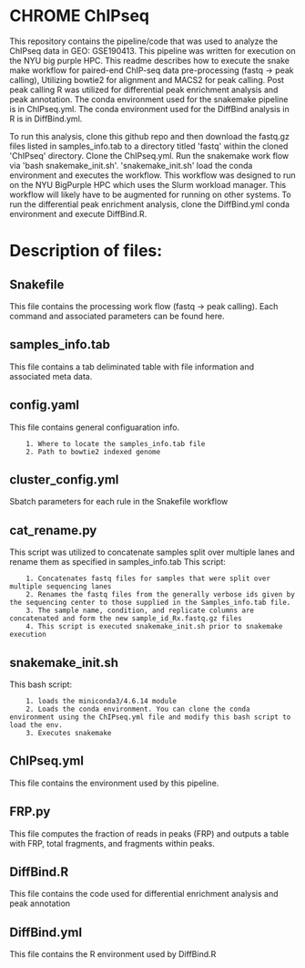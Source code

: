# CHROME ChIPseq
This repository contains the pipeline/code that was used to analyze the ChIPseq data in GEO: GSE190413. This pipeline was written for execution on the NYU big purple HPC. This readme describes how to execute the snake make workflow for paired-end ChIP-seq data pre-processing (fastq -> peak calling), Utilizing bowtie2 for alignment and MACS2 for peak calling. Post peak calling R was utilized for differential peak enrichment analysis and peak annotation. The conda environment used for the snakemake pipeline is in ChIPseq.yml. The conda environment used for the DiffBind analysis in R is in DiffBind.yml.

To run this analysis, clone this github repo and then download the fastq.gz files listed in samples_info.tab to a directory titled 'fastq' within the cloned 'ChIPseq' directory. Clone the ChIPseq.yml. Run the snakemake work flow via 'bash snakemake_init.sh'. 'snakemake_init.sh' load the conda environment and executes the workflow. This workflow was designed to run on the NYU BigPurple HPC which uses the Slurm workload manager. This workflow will likely have to be augmented for running on other systems. To run the differential peak enrichment analysis, clone the DiffBind.yml conda environment and execute DiffBind.R.

# Description of files:
## Snakefile
This file contains the processing work flow (fastq -> peak calling). Each command and associated parameters can be found here.
## samples_info.tab
This file contains a tab deliminated table with file information and associated meta data.
## config.yaml
This file contains general configuaration info.

		1. Where to locate the samples_info.tab file
		2. Path to bowtie2 indexed genome
## cluster_config.yml
Sbatch parameters for each rule in the Snakefile workflow
## cat_rename.py
This script was utilized to concatenate samples split over multiple lanes and rename them as specified in samples_info.tab
This script:

		1. Concatenates fastq files for samples that were split over multiple sequencing lanes
		2. Renames the fastq files from the generally verbose ids given by the sequencing center to those supplied in the Samples_info.tab file.
		3. The sample name, condition, and replicate columns are concatenated and form the new sample_id_Rx.fastq.gz files
		4. This script is executed snakemake_init.sh prior to snakemake execution
## snakemake_init.sh
This bash script:

		1. loads the miniconda3/4.6.14 module
		2. Loads the conda environment. You can clone the conda environment using the ChIPseq.yml file and modify this bash script to load the env.
		3. Executes snakemake
## ChIPseq.yml
This file contains the environment used by this pipeline.
 
## FRP.py
This file computes the fraction of reads in peaks (FRP) and outputs a table with FRP, total fragments, and fragments within peaks.

## DiffBind.R
This file contains the code used for differential enrichment analysis and peak annotation

## DiffBind.yml
This file contains the R environment used by DiffBind.R
